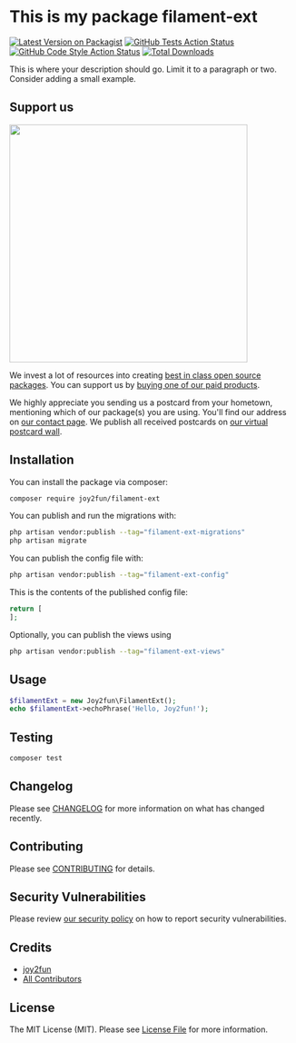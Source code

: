 # This is my package filament-ext

[![Latest Version on Packagist](https://img.shields.io/packagist/v/joy2fun/filament-ext.svg?style=flat-square)](https://packagist.org/packages/joy2fun/filament-ext)
[![GitHub Tests Action Status](https://img.shields.io/github/actions/workflow/status/joy2fun/filament-ext/run-tests.yml?branch=main&label=tests&style=flat-square)](https://github.com/joy2fun/filament-ext/actions?query=workflow%3Arun-tests+branch%3Amain)
[![GitHub Code Style Action Status](https://img.shields.io/github/actions/workflow/status/joy2fun/filament-ext/fix-php-code-style-issues.yml?branch=main&label=code%20style&style=flat-square)](https://github.com/joy2fun/filament-ext/actions?query=workflow%3A"Fix+PHP+code+style+issues"+branch%3Amain)
[![Total Downloads](https://img.shields.io/packagist/dt/joy2fun/filament-ext.svg?style=flat-square)](https://packagist.org/packages/joy2fun/filament-ext)

This is where your description should go. Limit it to a paragraph or two. Consider adding a small example.

## Support us

[<img src="https://github-ads.s3.eu-central-1.amazonaws.com/filament-ext.jpg?t=1" width="419px" />](https://spatie.be/github-ad-click/filament-ext)

We invest a lot of resources into creating [best in class open source packages](https://spatie.be/open-source). You can support us by [buying one of our paid products](https://spatie.be/open-source/support-us).

We highly appreciate you sending us a postcard from your hometown, mentioning which of our package(s) you are using. You'll find our address on [our contact page](https://spatie.be/about-us). We publish all received postcards on [our virtual postcard wall](https://spatie.be/open-source/postcards).

## Installation

You can install the package via composer:

```bash
composer require joy2fun/filament-ext
```

You can publish and run the migrations with:

```bash
php artisan vendor:publish --tag="filament-ext-migrations"
php artisan migrate
```

You can publish the config file with:

```bash
php artisan vendor:publish --tag="filament-ext-config"
```

This is the contents of the published config file:

```php
return [
];
```

Optionally, you can publish the views using

```bash
php artisan vendor:publish --tag="filament-ext-views"
```

## Usage

```php
$filamentExt = new Joy2fun\FilamentExt();
echo $filamentExt->echoPhrase('Hello, Joy2fun!');
```

## Testing

```bash
composer test
```

## Changelog

Please see [CHANGELOG](CHANGELOG.md) for more information on what has changed recently.

## Contributing

Please see [CONTRIBUTING](CONTRIBUTING.md) for details.

## Security Vulnerabilities

Please review [our security policy](../../security/policy) on how to report security vulnerabilities.

## Credits

- [joy2fun](https://github.com/joy2fun)
- [All Contributors](../../contributors)

## License

The MIT License (MIT). Please see [License File](LICENSE.md) for more information.
